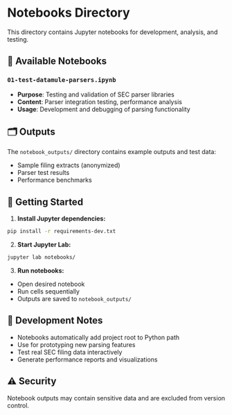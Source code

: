 # Notebooks Directory

This directory contains Jupyter notebooks for development, analysis, and testing.

## 📓 Available Notebooks

### `01-test-datamule-parsers.ipynb`
- **Purpose**: Testing and validation of SEC parser libraries
- **Content**: Parser integration testing, performance analysis
- **Usage**: Development and debugging of parsing functionality

## 🗂️ Outputs

The `notebook_outputs/` directory contains example outputs and test data:
- Sample filing extracts (anonymized)
- Parser test results
- Performance benchmarks

## 🚀 Getting Started

1. **Install Jupyter dependencies:**
```bash
pip install -r requirements-dev.txt
```

2. **Start Jupyter Lab:**
```bash
jupyter lab notebooks/
```

3. **Run notebooks:**
- Open desired notebook
- Run cells sequentially
- Outputs are saved to `notebook_outputs/`

## 🔧 Development Notes

- Notebooks automatically add project root to Python path
- Use for prototyping new parsing features
- Test real SEC filing data interactively
- Generate performance reports and visualizations

## ⚠️ Security

Notebook outputs may contain sensitive data and are excluded from version control.
